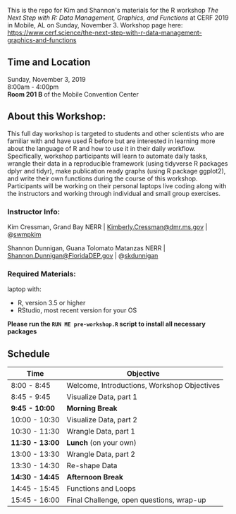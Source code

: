 This is the repo for Kim and Shannon's materials for the R workshop *The Next Step with R: Data Management, Graphics, and Functions* at CERF 2019 in Mobile, AL on Sunday, November 3. Workshop page here: https://www.cerf.science/the-next-step-with-r-data-management-graphics-and-functions

## Time and Location  

Sunday, November 3, 2019  
8:00am - 4:00pm  
**Room 201 B** of the Mobile Convention Center  

## About this Workshop:  

This full day workshop is targeted to students and other scientists who are familiar with and have used R before but are interested in learning more about the language of R and how to use it in their daily workflow. Specifically, workshop participants will learn to automate daily tasks, wrangle their data in a reproducible framework (using tidyverse R packages dplyr and tidyr), make publication ready graphs (using R package ggplot2), and write their own functions during the course of this workshop. Participants will be working on their personal laptops live coding along with the instructors and working through individual and small group exercises. 

### Instructor Info:  

Kim Cressman, Grand Bay NERR  |  [Kimberly.Cressman@dmr.ms.gov](Kimberly.Cressman@dmr.ms.gov)  |  @[swmpkim](http://www.github.com/swmpkim) 

Shannon Dunnigan, Guana Tolomato Matanzas NERR  |  [Shannon.Dunnigan@FloridaDEP.gov](Shannon.Dunnigan@FloridaDEP.gov)  |  @[skdunnigan](http://www.github.com/skdunnigan)

### Required Materials:

laptop with:  

+  R, version 3.5 or higher  
+  RStudio, most recent version for your OS  

**Please run the `RUN ME pre-workshop.R` script to install all necessary packages**  

## Schedule  

Time | Objective 
----|----
8:00 - 8:45 | Welcome, Introductions, Workshop Objectives  
8:45 - 9:45 | Visualize Data, part 1  
**9:45 - 10:00** | **Morning Break**   
10:00 - 10:30 | Visualize Data, part 2  
10:30 - 11:30 | Wrangle Data, part 1  
**11:30 - 13:00** | **Lunch** (on your own)  
13:00 - 13:30 | Wrangle Data, part 2  
13:30 - 14:30 | Re-shape Data  
**14:30 - 14:45** | **Afternoon Break**  
14:45 - 15:45 | Functions and Loops  
15:45 - 16:00 | Final Challenge, open questions, wrap-up  
